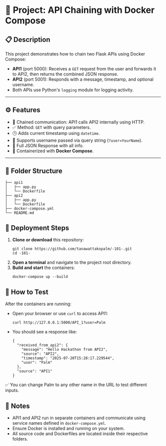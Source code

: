 # 🚀 Project: API Chaining with Docker Compose

## 📋 Description
This project demonstrates how to chain two Flask APIs using Docker Compose:
- **API1** (port 5000): Receives a `GET` request from the user and forwards it to API2, then returns the combined JSON response.
- **API2** (port 5001): Responds with a message, timestamp, and optional username.
- Both APIs use Python's `logging` module for logging activity.

---

## ⚙️ Features
- 🔗 Chained communication: API1 calls API2 internally using HTTP.
- ✅ Method: `GET` with query parameters.
- 🕒 Adds current timestamp using `datetime`.
- 👤 Supports username passed via query string (`?user=YourName`).
- 🔄 Full JSON Response with all info.
- 🐳 Containerized with **Docker Compose**.

---

## 📁 Folder Structure
```
├── api1
│   ├── app.py
│   └── Dockerfile
├── api2
│   ├── app.py
│   └── Dockerfile
├── docker-compose.yml
└── README.md
```

## 🚦 Deployment Steps
1. **Clone or download** this repository:
   ```
   git clone https://github.com/tanawattakopalm/-101-.git
   cd -101-
   ```
2. **Open a terminal** and navigate to the project root directory.
3. **Build and start** the containers:
   ```
   docker-compose up --build
   ```

## 🧪 How to Test
After the containers are running:
- Open your browser or use `curl` to access API1:
  ```
  curl http://127.0.0.1:5000/API_1?user=Palm
  ```
- You should see a response like:
  ```
  {
    "received_from_api2": {
      "message": "Hello Hackathon from API2",
      "source": "API2",
      "timestamp": "2025-07-20T15:28:17.229544",
      "user": "Palm"
    },
    "source": "API1"
  }
  ```
✅ You can change Palm to any other name in the URL to test different inputs.


## 📝 Notes
- API1 and API2 run in separate containers and communicate using service names defined in `docker-compose.yml`.
- Ensure Docker is installed and running on your system.
- All source code and Dockerfiles are located inside their respective folders.